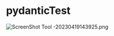 # pydanticTest
 
![ScreenShot Tool -20230419143925.png](..%2F..%2FDownloads%2FScreenShot%20Tool%20-20230419143925.png)
